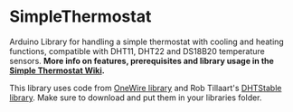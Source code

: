 # SimpleThermostat
Arduino Library for handling a simple thermostat with cooling and heating functions, compatible with DHT11, DHT22 and DS18B20 temperature sensors.
**More info on features, prerequisites and library usage in the [Simple Thermostat Wiki](https://github.com/EPMatt/SimpleThermostat/wiki).**

This library uses code from [OneWire library](https://www.pjrc.com/teensy/td_libs_OneWire.html) and Rob Tillaart's [DHTStable library](https://github.com/RobTillaart/Arduino/tree/master/libraries/DHTstable). Make sure to download and put them in your libraries folder.
